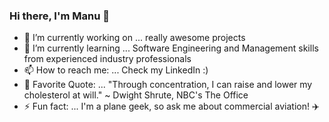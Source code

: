 ### Hi there, I'm Manu 👋

- 🔭 I’m currently working on ... really awesome projects
- 🌱 I’m currently learning ... Software Engineering and Management skills from experienced industry professionals
- 📫 How to reach me: ... Check my LinkedIn :)
- 💬 Favorite Quote: ... "Through concentration, I can raise and lower my cholesterol at will." ~ Dwight Shrute, NBC's The Office
- ⚡ Fun fact: ... I'm a plane geek, so ask me about commercial aviation! ✈️

